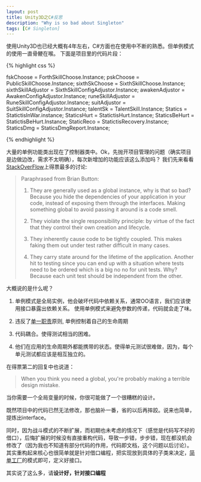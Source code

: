 ```yaml
---
layout: post
title: Unity3D之C#反思
description: "Why is so bad about Singleton"
tags: [C# Singleton]
---
```

使用Unity3D也已经大概有4年左右，C#方面也在使用中不断的熟悉。但单例模式的使用一直骨鲠在喉。
下面是项目里的代码片段：


{% highlight css %}

fskChoose         	= ForthSkillChoose.Instance;
pskChoose          	= PublicSkillChoose.Instance;
sixthSkChoose      	= SixthSkillChoose.Instance;
sixthSkillAdjustor 	= SixthSkillConfigAdjustor.Instance;
awakenAdjustor     	= AwakenConfigAdjustor.Instance;
runeSkillAdjustor  	= RuneSkillConfigAdjustor.Instance;
suitAdjustor      	= SuitSkillConfigAdjustor.Instance;
talentSk           	= TalentSkill.Instance;
Statics			= StatictisInWar.instance;
StaticsHurt		= StatictisHurt.Instance;
StaticsBeHurt 	    	= StatictisBeHurt.Instance;
StaticReco         	= StatictisRecovery.Instance;
StaticsDmg         	= StaticsDmgReport.Instance;

{% endhighlight %}

大量的单例功能类出现在了控制器类中。Ok，先抛开项目管理的问题（确实项目是边做边改，需求不太明确），每次新增加的功能应该这么添加吗？
我们先来看看[StackOverFlow]上得票最多的讨论:

> Paraphrased from Brian Button:
> 
> 1. They are generally used as a global instance, why is that so bad? Because you hide the dependencies of your application in your code, instead of exposing them through the interfaces. Making something global to avoid passing it around is a code smell.
> 
> 2. They violate the single responsibility principle: by virtue of the fact that they control their own creation and lifecycle.
>
> 3. They inherently cause code to be tightly coupled. This makes faking them out under test rather difficult in many cases.
>
> 4. They carry state around for the lifetime of the application. Another hit to testing since you can end up with a situation where tests need to be ordered which is a big no no for unit tests. Why? Because each unit test should be independent from the other.


大概说的是什么呢？

1. 单例模式是全局实例，他会破坏代码中依赖关系，通常OO语言，我们应该使用接口暴露出依赖关系。
使用单例模式来避免参数的传递，代码就会走了味。

2. 违反了[单一职责]原则, 单例控制着自己的生命周期

3. 代码耦合。使得测试相当的困难。

4. 他们在应用的生命周期外都能携带的状态。使得单元测试很难做，因为，每个单元测试都应该是相互独立的。


在得票第二的回复中也说道：

> When you think you need a global, you're probably making a terrible design mistake.

当你需要一个全局变量的时候，你很可能做了一个很糟糕的设计。

既然项目中的代码已然无法修改，那也脑补一番，省的以后再摔跤。说来也简单，提炼出interface。

同时，因为战斗模式的不断扩展，而初期也未考虑的情况下（感觉是代码写不好的借口），后悔扩展的时候没有直接重构代码，导致一步错，步步错，现在都没机会修改了（因为我也不知道有部分代码的作用，代码即文档，这个问题以后讨论）。其实重构起来核心也很简单就是针对借口编程，把实现放到具体的子类来决定，[简单工厂]的模式即可，定义好接口。


其实说了这么多，请**设计好，针对接口编程**

[StackOverFlow]:http://stackoverflow.com/questions/137975/what-is-so-bad-about-singletons
[单一职责]:https://en.wikipedia.org/wiki/Single_responsibility_principle
[简单工厂]:http://www.cnblogs.com/zhili/p/SimpleFactory.html
